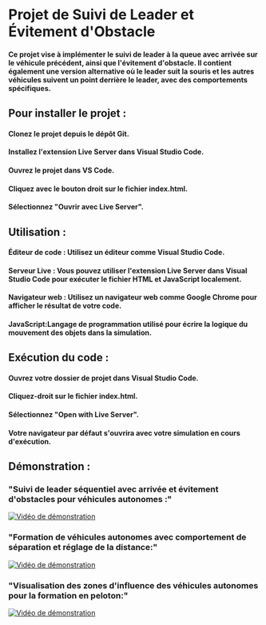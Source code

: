 # Projet de Suivi de Leader et Évitement d'Obstacle
#### Ce projet vise à implémenter le suivi de leader à la queue avec arrivée sur le véhicule précédent, ainsi que l'évitement d'obstacle. Il contient également une version alternative où le leader suit la souris et les autres véhicules suivent un point derrière le leader, avec des comportements spécifiques.
## Pour installer le projet :
#### Clonez le projet depuis le dépôt Git.
#### Installez l'extension Live Server dans Visual Studio Code.
#### Ouvrez le projet dans VS Code.
#### Cliquez avec le bouton droit sur le fichier index.html.
#### Sélectionnez "Ouvrir avec Live Server".
## Utilisation  :
#### Éditeur de code : Utilisez un éditeur comme Visual Studio Code.
#### Serveur Live : Vous pouvez utiliser l'extension Live Server dans Visual Studio Code pour exécuter le fichier HTML et JavaScript localement.
#### Navigateur web : Utilisez un navigateur web comme Google Chrome pour afficher le résultat de votre code.
#### JavaScript:Langage de programmation utilisé pour écrire la logique du mouvement des objets dans la simulation.
## Exécution du code :
#### Ouvrez votre dossier de projet dans Visual Studio Code.
#### Cliquez-droit sur le fichier index.html.
#### Sélectionnez "Open with Live Server".
#### Votre navigateur par défaut s'ouvrira avec votre simulation en cours d'exécution.
## Démonstration :
### "Suivi de leader séquentiel avec arrivée et évitement d'obstacles pour véhicules autonomes :"
[![Vidéo de démonstration](https://github.com/nhabiba/JeuIA/issues/1#issue-2011085178)](https://github.com/nhabiba/JeuIA/issues/1#issue-2011085178)
### "Formation de véhicules autonomes avec comportement de séparation et réglage de la distance:"
[![Vidéo de démonstration](https://github.com/nhabiba/JeuIA/issues/2#issue-2011092054) ](https://github.com/nhabiba/JeuIA/issues/2#issue-2011092054)
### "Visualisation des zones d'influence des véhicules autonomes pour la formation en peloton:"
[![Vidéo de démonstration](https://github.com/nhabiba/JeuIA/issues/3#issue-2011094649) ](https://github.com/nhabiba/JeuIA/issues/3#issue-2011094649)
